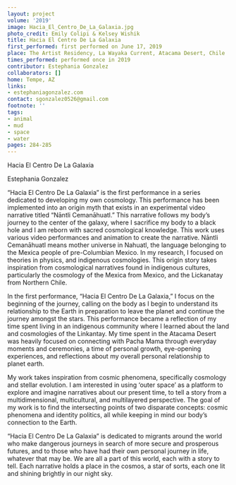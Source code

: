 ```yaml
---
layout: project
volume: '2019'
image: Hacia_El_Centro_De_La_Galaxia.jpg
photo_credit: Emily Colipi & Kelsey Wishik
title: Hacia El Centro De La Galaxia
first_performed: first performed on June 17, 2019
place: The Artist Residency, La Wayaka Current, Atacama Desert, Chile
times_performed: performed once in 2019
contributor: Estephania Gonzalez
collaborators: []
home: Tempe, AZ
links:
- estephaniagonzalez.com
contact: sgonzalez0526@gmail.com
footnote: ''
tags:
- animal
- mud
- space
- water
pages: 284-285
---
```



Hacia El Centro De La Galaxia

Estephania Gonzalez

“Hacia El Centro De La Galaxia” is the first performance in a series dedicated to developing my own cosmology. This performance has been implemented into an origin myth that exists in an experimental video narrative titled “Nāntli Cemanāhuatl.” This narrative follows my body’s journey to the center of the galaxy, where I sacrifice my body to a black hole and I am reborn with sacred cosmological knowledge. This work uses various video performances and animation to create the narrative. Nāntli Cemanāhuatl means mother universe in Nahuatl, the language belonging to the Mexica people of pre-Columbian Mexico. In my research, I focused on theories in physics, and indigenous cosmologies. This origin story takes inspiration from cosmological narratives found in indigenous cultures, particularly the cosmology of the Mexica from Mexico, and the Lickanatay from Northern Chile.

In the first performance, “Hacia El Centro De La Galaxia,” I focus on the beginning of the journey, calling on the body as I begin to understand its relationship to the Earth in preparation to leave the planet and continue the journey amongst the stars. This performance became a reflection of my time spent living in an indigenous community where I learned about the land and cosmologies of the Linkantay. My time spent in the Atacama Desert was heavily focused on connecting with Pacha Mama through everyday moments and ceremonies, a time of personal growth, eye-opening experiences, and reflections about my overall personal relationship to planet earth.

My work takes inspiration from cosmic phenomena, specifically cosmology and stellar evolution. I am interested in using ‘outer space’ as a platform to explore and imagine narratives about our present time, to tell a story from a multidimensional, multicultural, and multilayered perspective. The goal of my work is to find the intersecting points of two disparate concepts: cosmic phenomena and identity politics, all while keeping in mind our body’s connection to the Earth.

“Hacia El Centro De La Galaxia” is dedicated to migrants around the world who make dangerous journeys in search of more secure and prosperous futures, and to those who have had their own personal journey in life, whatever that may be. We are all a part of this world, each with a story to tell. Each narrative holds a place in the cosmos, a star of sorts, each one lit and shining brightly in our night sky.
